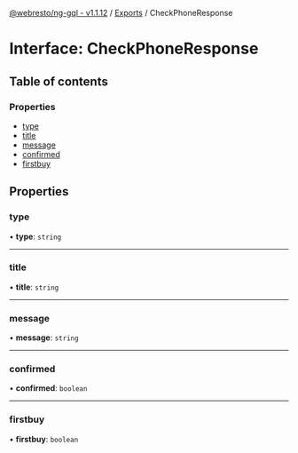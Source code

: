 [@webresto/ng-gql - v1.1.12](../README.md) / [Exports](../modules.md) / CheckPhoneResponse

# Interface: CheckPhoneResponse

## Table of contents

### Properties

- [type](CheckPhoneResponse.md#type)
- [title](CheckPhoneResponse.md#title)
- [message](CheckPhoneResponse.md#message)
- [confirmed](CheckPhoneResponse.md#confirmed)
- [firstbuy](CheckPhoneResponse.md#firstbuy)

## Properties

### type

• **type**: `string`

___

### title

• **title**: `string`

___

### message

• **message**: `string`

___

### confirmed

• **confirmed**: `boolean`

___

### firstbuy

• **firstbuy**: `boolean`
